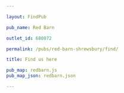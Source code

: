 ```yaml
---

layout: FindPub

pub_name: Red Barn

outlet_id: 680072

permalink: /pubs/red-barn-shrewsbury/find/

title: Find us here

pub_map: redbarn.js
pub_map_json: redbarn.json

---
```


